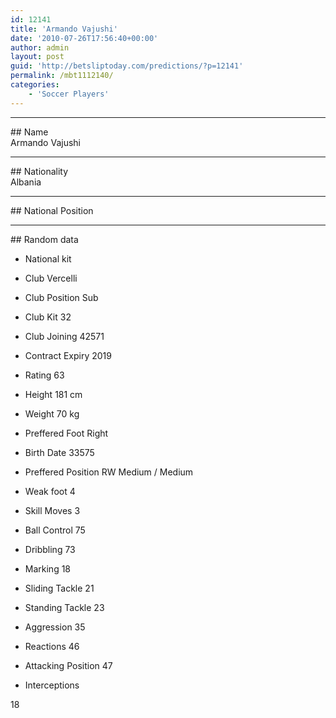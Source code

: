 ```yaml
---
id: 12141
title: 'Armando Vajushi'
date: '2010-07-26T17:56:40+00:00'
author: admin
layout: post
guid: 'http://betsliptoday.com/predictions/?p=12141'
permalink: /mbt1112140/
categories:
    - 'Soccer Players'
---
```


- - - - - -

\## Name  
 Armando Vajushi

- - - - - -

\## Nationality  
 Albania

- - - - - -

\## National Position

- - - - - -

\## Random data

- National kit
- Club
 Vercelli

- Club Position
 Sub

- Club Kit
 32

- Club Joining
 42571

- Contract Expiry
 2019

- Rating
 63

- Height
 181 cm

- Weight
 70 kg

- Preffered Foot
 Right

- Birth Date
 33575

- Preffered Position
 RW Medium / Medium

- Weak foot
 4

- Skill Moves
 3

- Ball Control
 75

- Dribbling
 73

- Marking
 18

- Sliding Tackle
 21

- Standing Tackle
 23

- Aggression
 35

- Reactions
 46

- Attacking Position
 47

- Interceptions

 18